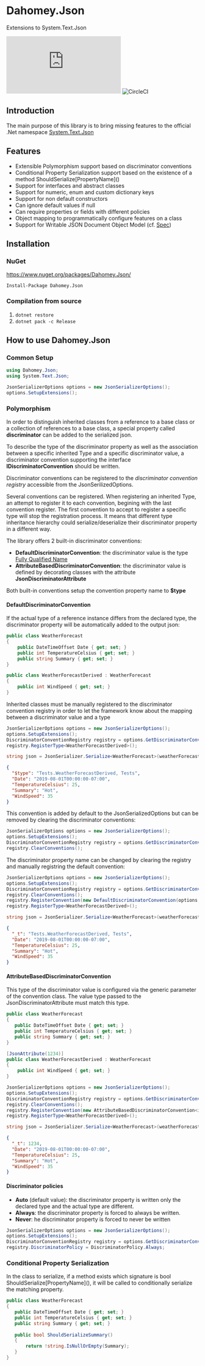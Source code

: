 # Dahomey.Json
 Extensions to System.Text.Json

![Nuget (with prereleases)](https://img.shields.io/nuget/vpre/Dahomey.Json)
![CircleCI](https://img.shields.io/circleci/build/github/dahomey-technologies/Dahomey.Json/master)

## Introduction
The main purpose of this library is to bring missing features to the official .Net namespace [System.Text.Json](https://docs.microsoft.com/en-us/dotnet/standard/serialization/system-text-json-overview)

## Features
* Extensible Polymorphism support based on discriminator conventions
* Conditional Property Serialization support based on the existence of a method ShouldSerialize\[PropertyName\]()
* Support for interfaces and abstract classes
* Support for numeric, enum and custom dictionary keys
* Support for non default constructors
* Can ignore default values if null
* Can require properties or fields with different policies
* Object mapping to programmatically configure features on a class
* Support for Writable JSON Document Object Model (cf. [Spec](https://github.com/dotnet/corefx/blob/master/src/System.Text.Json/docs/writable_json_dom_spec.md))

## Installation
### NuGet
https://www.nuget.org/packages/Dahomey.Json/

`Install-Package Dahomey.Json`

### Compilation from source
  1. `dotnet restore`
  2. `dotnet pack -c Release`
  
## How to use Dahomey.Json
### Common Setup

```csharp
using Dahomey.Json;
using System.Text.Json;

JsonSerializerOptions options = new JsonSerializerOptions();
options.SetupExtensions();
```

### Polymorphism

In order to distinguish inherited classes from a reference to a base class or a collection of references to a base class, a special property called **discriminator** can be added to the serialized json.

To describe the type of the discriminator property as well as the association between a specific inherited Type and a specific discriminator value, a discriminator convention supporting the interface **IDiscriminatorConvention** should be written.

Discriminator conventions can be registered to the *discriminator convention registry* accessible from the JsonSerilizedOptions.

Several conventions can be registered. When registering an inherited Type, an attempt to register it to each convention, begining with the last convention register. The first convention to accept to register a specific type will stop the registration process.
It means that different type inheritance hierarchy could serialize/deserialize their discriminator property in a different way.

The library offers 2 built-in discriminator conventions:
- **DefaultDiscriminatorConvention**: the discriminator value is the type [Fully Qualified Name](https://docs.microsoft.com/en-us/dotnet/framework/reflection-and-codedom/specifying-fully-qualified-type-names)
- **AttributeBasedDiscriminatorConvention<T>**: the discriminator value is defined by decorating classes with the attribute **JsonDiscriminatorAttribute**

Both built-in conventions setup the convention property name to **$type**

#### DefaultDiscriminatorConvention

If the actual type of a reference instance differs from the declared type, the discriminator property will be automatically added to the output json:

```csharp
public class WeatherForecast
{
    public DateTimeOffset Date { get; set; }
    public int TemperatureCelsius { get; set; }
    public string Summary { get; set; }
}
```

```csharp
public class WeatherForecastDerived : WeatherForecast
{
    public int WindSpeed { get; set; }
}
```

Inherited classes must be manually registered to the discriminator convention registry in order to let the framework know about the mapping between a discriminator value and a type
```csharp
JsonSerializerOptions options = new JsonSerializerOptions();
options.SetupExtensions();
DiscriminatorConventionRegistry registry = options.GetDiscriminatorConventionRegistry();
registry.RegisterType<WeatherForecastDerived>();

string json = JsonSerializer.Serialize<WeatherForecast>(weatherForecastDerived, options);
```

```json
{
  "$type": "Tests.WeatherForecastDerived, Tests",
  "Date": "2019-08-01T00:00:00-07:00",
  "TemperatureCelsius": 25,
  "Summary": "Hot",
  "WindSpeed": 35
}
```

This convention is added by default to the JsonSerializedOptions but can be removed by clearing the discriminator conventions:

```csharp
JsonSerializerOptions options = new JsonSerializerOptions();
options.SetupExtensions();
DiscriminatorConventionRegistry registry = options.GetDiscriminatorConventionRegistry();
registry.ClearConventions();
```

The discriminator property name can be changed by clearing the registry and manually registring the default convention:
```csharp
JsonSerializerOptions options = new JsonSerializerOptions();
options.SetupExtensions();
DiscriminatorConventionRegistry registry = options.GetDiscriminatorConventionRegistry();
registry.ClearConventions();
registry.RegisterConvention(new DefaultDiscriminatorConvention(options, "_t"));
registry.RegisterType<WeatherForecastDerived>();

string json = JsonSerializer.Serialize<WeatherForecast>(weatherForecastDerived, options);
```

```json
{
  "_t": "Tests.WeatherForecastDerived, Tests",
  "Date": "2019-08-01T00:00:00-07:00",
  "TemperatureCelsius": 25,
  "Summary": "Hot",
  "WindSpeed": 35
}
```

#### AttributeBasedDiscriminatorConvention<T>
 
 This type of the discriminator value is configured via the generic parameter of the convention class.
 The value type passed to the JsonDiscriminatorAttribute must match this type.
 
 ```csharp
public class WeatherForecast
{
    public DateTimeOffset Date { get; set; }
    public int TemperatureCelsius { get; set; }
    public string Summary { get; set; }
}
```

```csharp
[JsonAttribute(1234)]
public class WeatherForecastDerived : WeatherForecast
{
    public int WindSpeed { get; set; }
}
```
 
 ```csharp
JsonSerializerOptions options = new JsonSerializerOptions();
options.SetupExtensions();
DiscriminatorConventionRegistry registry = options.GetDiscriminatorConventionRegistry();
registry.ClearConventions();
registry.RegisterConvention(new AttributeBasedDiscriminatorConvention<int>(options, "_t"));
registry.RegisterType<WeatherForecastDerived>();

string json = JsonSerializer.Serialize<WeatherForecast>(weatherForecastDerived, options);
```

```json
{
  "_t": 1234,
  "Date": "2019-08-01T00:00:00-07:00",
  "TemperatureCelsius": 25,
  "Summary": "Hot",
  "WindSpeed": 35
}
```

#### Discriminator policies

- **Auto** (default value): the discriminator property is written only the declared type and the actual type are different.
- **Always**: the discriminator property is forced to always be written.
- **Never**: he discriminator property is forced to never be written

 ```csharp
JsonSerializerOptions options = new JsonSerializerOptions();
options.SetupExtensions();
DiscriminatorConventionRegistry registry = options.GetDiscriminatorConventionRegistry();
registry.DiscriminatorPolicy = DiscriminatorPolicy.Always;
```
### Conditional Property Serialization

In the class to serialize, if a method exists which signature is bool ShouldSerialize\[PropertyName\](), it will be called to conditionally serialize the matching property.

 ```csharp
public class WeatherForecast
{
    public DateTimeOffset Date { get; set; }
    public int TemperatureCelsius { get; set; }
    public string Summary { get; set; }
    
    public bool ShouldSerializeSummary()
    {
        return !string.IsNullOrEmpty(Summary);
    }
}
```
